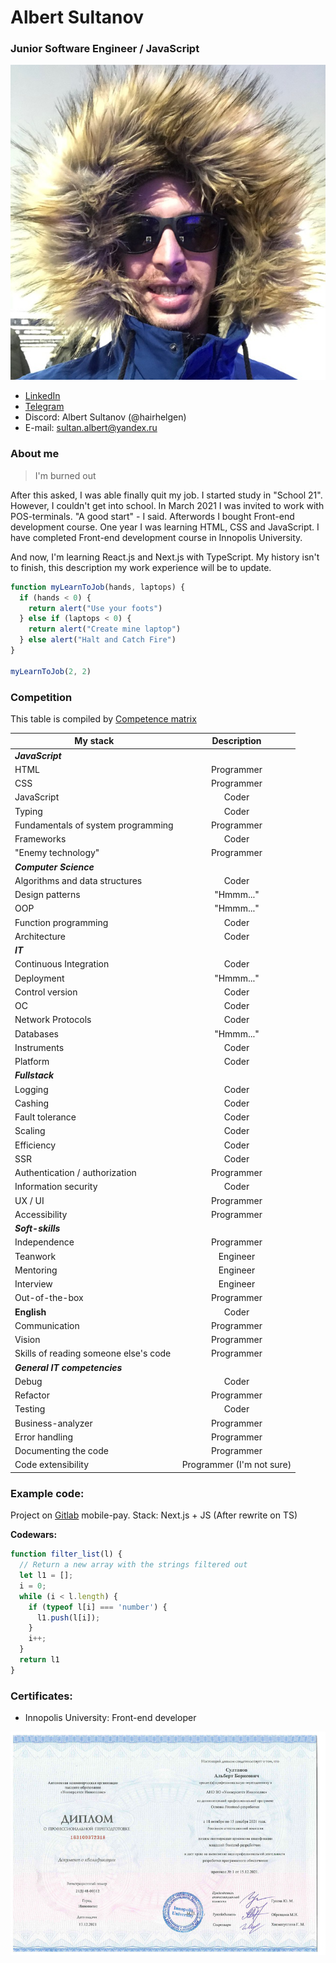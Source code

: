 # Albert Sultanov

### Junior Software Engineer / JavaScript

![I_am](./images/i_am.jpeg)

* [LinkedIn](https://www.linkedin.com/in/hairhelgen/)
* [Telegram](https://t.me/stimpy68)
* Discord: Albert Sultanov (@hairhelgen)
* E-mail: sultan.albert@yandex.ru

### About me

>I'm burned out

After this asked, I was able finally quit my job.
I started study in "School 21". However, I couldn't get into school.
In March 2021 I was invited to work with POS-terminals.
"A good start" - I said. Afterwords I bought Front-end development course.
One year I was learning HTML, CSS and JavaScript. I have completed
Front-end development course in Innopolis University.

And now, I'm learning React.js and Next.js with TypeScript.
My history isn't to finish, this description my work experience will be to update.

```javascript
function myLearnToJob(hands, laptops) {
  if (hands < 0) {
    return alert("Use your foots")
  } else if (laptops < 0) {
    return alert("Create mine laptop")
  } else alert("Halt and Catch Fire")
}

myLearnToJob(2, 2)
```

### Competition
This table is compiled by [Competence matrix](https://docs.google.com/spreadsheets/d/e/2PACX-1vRwSn4qxbYHSdQ428OkpArZc4Q22D8dmbzDcRXt-UzkZ1sZfGLoQmm1w-N0Rx_voKLx4i7R_k7cnQgV/pubhtml#)

My stack | Description
---------|:-----------:
***JavaScript***|
HTML     |Programmer
CSS | Programmer
JavaScript | Coder
Typing | Coder
Fundamentals of system programming | Programmer
Frameworks | Coder
"Enemy technology" | Programmer
***Computer Science*** |
Algorithms and data structures | Coder
Design patterns | "Hmmm..."
OOP | "Hmmm..."
Function programming | Coder
Architecture | Coder
***IT*** |
Continuous Integration | Coder
Deployment | "Hmmm..."
Control version | Coder
OC | Coder
Network Protocols | Coder
Databases | "Hmmm..."
Instruments | Coder
Platform | Coder
***Fullstack*** |
Logging | Coder
Cashing | Coder
Fault tolerance | Coder
Scaling | Coder
Efficiency | Coder
SSR | Coder
Authentication / authorization | Programmer
Information security | Coder
UX / UI | Programmer
Accessibility | Programmer
***Soft-skills*** |
Independence | Programmer
Teanwork | Engineer
Mentoring | Engineer
Interview | Engineer
Out-of-the-box | Programmer
**English** | Coder
Communication | Programmer
Vision | Programmer
Skills of reading someone else's code | Programmer
***General IT competencies*** |
Debug | Coder
Refactor | Programmer
Testing | Coder
Business-analyzer | Programmer
Error handling | Programmer
Documenting the code | Programmer
Code extensibility | Programmer (I'm not sure)

### Example code:

Project on [Gitlab](https://gitlab.com/hairhelgen/start-page-mobile-pay/-/commit/90f8f6066143939aa6dd65e9f45a388241d8b6fe)
mobile-pay. Stack: Next.js + JS (After rewrite on TS)

**Codewars:**
```javascript
function filter_list(l) {
  // Return a new array with the strings filtered out
  let l1 = [];
  i = 0;
  while (i < l.length) {
    if (typeof l[i] === 'number') {
      l1.push(l[i]);
    }
    i++;
  }
  return l1
}
```

### Certificates:

* Innopolis University: Front-end developer

![innopolis](./images/diploma.jpg)